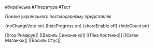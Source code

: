 #Українська #Література #Тест

*Поезію українського постмодернізму представляє*

{noChangeVote on}
{hideProgress on}
{shareEnable off}
{hideCount on}

[[Ігор Римарук]]
[[Василь Симоненко]]
[[Ліна Костенко]]
[[Євген Маланюк]]
[[Василь Стус]]
